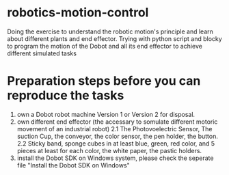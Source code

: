 # robotics-motion-control
Doing the exercise to understand the robotic motion's principle and learn about different plants and end effector. Trying with python script and blocky to program the motion of the Dobot and all its end effector to achieve different simulated tasks

# Preparation steps before you can reproduce the tasks
1. own a Dobot robot machine Version 1 or Version 2 for disposal.
2. own different end effector (the accessary to somulate different motoric movement of an industrial robot)
2.1 The Photovoelectric Sensor, The suction Cup, the conveyor, the color sensor, the pen holder, the button.
2.2 Sticky band, sponge cubes in at least blue, green, red color, and 5 pieces at least for each color, the white paper, the pastic holders.
3. install the Dobot SDK on Windows system, please check the seperate file "Install the Dobot SDK on Windows"

   
